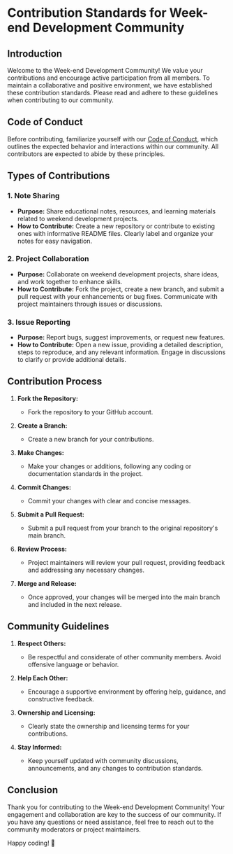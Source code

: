 # Contribution Standards for Week-end Development Community

## Introduction

Welcome to the Week-end Development Community! We value your contributions and encourage active participation from all members. To maintain a collaborative and positive environment, we have established these contribution standards. Please read and adhere to these guidelines when contributing to our community.

## Code of Conduct

Before contributing, familiarize yourself with our [Code of Conduct](./CODE_OF_CONDUCT.md), which outlines the expected behavior and interactions within our community. All contributors are expected to abide by these principles.

## Types of Contributions

### 1. Note Sharing

- **Purpose:** Share educational notes, resources, and learning materials related to weekend development projects.
- **How to Contribute:** Create a new repository or contribute to existing ones with informative README files. Clearly label and organize your notes for easy navigation.

### 2. Project Collaboration

- **Purpose:** Collaborate on weekend development projects, share ideas, and work together to enhance skills.
- **How to Contribute:** Fork the project, create a new branch, and submit a pull request with your enhancements or bug fixes. Communicate with project maintainers through issues or discussions.

### 3. Issue Reporting

- **Purpose:** Report bugs, suggest improvements, or request new features.
- **How to Contribute:** Open a new issue, providing a detailed description, steps to reproduce, and any relevant information. Engage in discussions to clarify or provide additional details.

## Contribution Process

1. **Fork the Repository:**
   - Fork the repository to your GitHub account.

2. **Create a Branch:**
   - Create a new branch for your contributions.

3. **Make Changes:**
   - Make your changes or additions, following any coding or documentation standards in the project.

4. **Commit Changes:**
   - Commit your changes with clear and concise messages.

5. **Submit a Pull Request:**
   - Submit a pull request from your branch to the original repository's main branch.

6. **Review Process:**
   - Project maintainers will review your pull request, providing feedback and addressing any necessary changes.

7. **Merge and Release:**
   - Once approved, your changes will be merged into the main branch and included in the next release.

## Community Guidelines

1. **Respect Others:**
   - Be respectful and considerate of other community members. Avoid offensive language or behavior.

2. **Help Each Other:**
   - Encourage a supportive environment by offering help, guidance, and constructive feedback.

3. **Ownership and Licensing:**
   - Clearly state the ownership and licensing terms for your contributions.

4. **Stay Informed:**
   - Keep yourself updated with community discussions, announcements, and any changes to contribution standards.

## Conclusion

Thank you for contributing to the Week-end Development Community! Your engagement and collaboration are key to the success of our community. If you have any questions or need assistance, feel free to reach out to the community moderators or project maintainers.

Happy coding! 🚀
